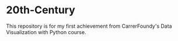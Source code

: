 # 20th-Century
This repository is for my first achievement from CarrerFoundy's Data Visualization with Python course.
